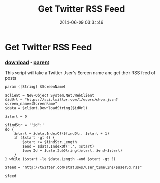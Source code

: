 ﻿---
pid:            5229
poster:         AaronBianucci
title:          Get Twitter RSS Feed
date:           2014-06-09 03:34:46
format:         posh
parent:         2685
parent:         2685

---

# Get Twitter RSS Feed

### [download](5229.ps1) - [parent](2685.md)

This script will take a Twitter User's Screen name and get their RSS feed of posts

```posh
param ([String] $ScreenName)

$client = New-Object System.Net.WebClient
$idUrl = "https://api.twitter.com/1/users/show.json?screen_name=$ScreenName"
$data = $client.DownloadString($idUrl)

$start = 0

$findStr = '"id":'
do {
    $start = $data.IndexOf($findStr, $start + 1)
    if ($start -gt 0) {
        $start += $findStr.Length
        $end = $data.IndexOf(',', $start)
        $userId = $data.SubString($start, $end-$start)
    }
} while ($start -le $data.Length -and $start -gt 0)

$feed = "http://twitter.com/statuses/user_timeline/$userId.rss"

$feed
```
